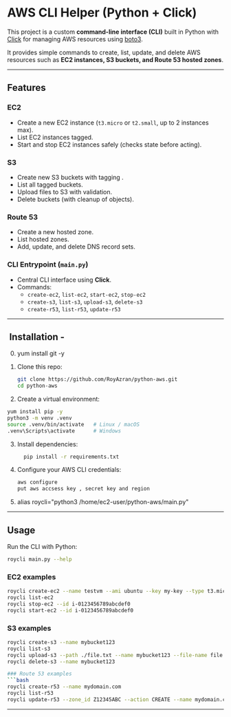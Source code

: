 # AWS CLI Helper (Python + Click)

This project is a custom **command-line interface (CLI)** built in Python with [Click](https://click.palletsprojects.com/) for managing AWS resources using [boto3](https://boto3.amazonaws.com/).

It provides simple commands to create, list, update, and delete AWS resources such as **EC2 instances, S3 buckets, and Route 53 hosted zones**.

---

##  Features

### EC2 
- Create a new EC2 instance (`t3.micro` or `t2.small`, up to 2 instances max).
- List EC2 instances tagged.
- Start and stop EC2 instances safely (checks state before acting).

### S3 
- Create new S3 buckets with tagging .
- List all tagged buckets.
- Upload files to S3 with validation.
- Delete buckets (with cleanup of objects).

### Route 53 
- Create a new hosted zone.
- List hosted zones.
- Add, update, and delete DNS record sets.

### CLI Entrypoint (`main.py`)
- Central CLI interface using **Click**.
- Commands:  
  - `create-ec2`, `list-ec2`, `start-ec2`, `stop-ec2`  
  - `create-s3`, `list-s3`, `upload-s3`, `delete-s3`  
  - `create-r53`, `list-r53`, `update-r53`

---

## ️ Installation - 

0. yum install git -y

1. Clone this repo:
   ```bash
   git clone https://github.com/RoyAzran/python-aws.git
   cd python-aws
   ```
2.  Create a virtual environment:
   ```bash
   yum install pip -y
   python3 -m venv .venv
   source .venv/bin/activate   # Linux / macOS
   .venv\Scripts\activate      # Windows
   ```

3. Install dependencies:
   ```bash
     pip install -r requirements.txt
   ```

4. Configure your AWS CLI credentials:
   ```bash
   aws configure
   put aws accsess key , secret key and region
   ```
5. alias roycli="python3 /home/ec2-user/python-aws/main.py"


---

##  Usage

Run the CLI with Python:

```bash
roycli main.py --help
```

### EC2 examples
```bash
roycli create-ec2 --name testvm --ami ubuntu --key my-key --type t3.micro --count 1
roycli list-ec2
roycli stop-ec2 --id i-0123456789abcdef0
roycli start-ec2 --id i-0123456789abcdef0
```

### S3 examples
```bash
roycli create-s3 --name mybucket123
roycli list-s3
roycli upload-s3 --path ./file.txt --name mybucket123 --file-name file.txt
roycli delete-s3 --name mybucket123

### Route 53 examples
```bash
roycli create-r53 --name mydomain.com
roycli list-r53
roycli update-r53 --zone_id Z12345ABC --action CREATE --name mydomain.com --type A --value "1.2.3.4"
```

---



